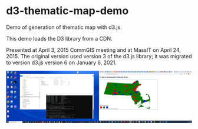 # d3-thematic-map-demo
Demo of generation of thematic map with d3.js.

This demo loads the D3 library from a CDN.

Presented at April 3, 2015 CommGIS meeting and at MassIT on April 24, 2015.
The original version used version 3 of the d3.js library; it was migrated to version d3.js version 6 on January 6, 2021.


<img src="img/d3-thematic-map.png"/>
